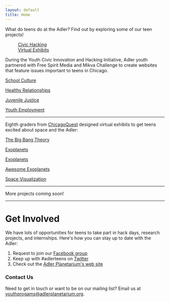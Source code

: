 ```yaml
---
layout: default
title: Home
---
```


What do teens do at the Adler? 
Find out by exploring some of our teen projects!

<dl class="tabs" data-tab>
  <dd class="active"><a href="#tab-1">Civic Hacking</a></dd>
  <dd><a href="#tab-2">Virtual Exhibits</a></dd>
  <dd><a href="#tab-3"></a></dd> 
</dl>
<div class="tabs-content">
  <div class="content active" id="tab-1">
    <p>During the Youth Civic Innovation and Hacking Initiative, Adler youth partnered with Free Spirit Media and Mikva Challenge to create websites that feature issues important to teens in Chicago.</p>
    <p><a href="http://bit.ly/1kNTCcp" target="_blank">School Culture</a></p>
    <p><a href="http://bit.ly/1quHPPd" target="_blank">Healthy Relationships</a></p>
    <p><a href="http://bit.ly/1km65Bs" target="_blank">Juvenile Justice</a></p>
    <p><a href="http://bit.ly/1lYE5U6" target="_blank">Youth Employment</a></p>
    <hr>
  </div>
  <div class="content" id="tab-2">
    <p>Eighth graders from <a href="http://www.chicagoquest.org/" target="_blank">ChicagoQuest</a> designed virtual exhibits to get teens excited about space and the Adler:</p>
    <p><a href="http://teensatadler.wix.com/the-sky" target="_blank">The Big Bang Theory</a></p>
    <p><a href="http://teensatadler.wix.com/exoplanets" target="_blank">Exoplanets</a></p>
    <p><a href="https://teensatadler.makes.org/thimble/LTEzMjkwNzAwODA=/exoplanets" target="_blank">Exoplanets</a></p>
    <p><a href="http://teensatadler.wix.com/awesomexoplanets" target="_blank">Awesome Exoplanets</a></p>
    <p><a href="https://teensatadler.makes.org/thimble/LTEzNzk0MDE3Mjg=/space-viz-by-team-jupiter-descendants" target="_blank">Space Visualization</a></p>
    <hr>
  </div>
 <div class="content" id="tab-3">
    <p>More projects coming soon!</p>
    <hr>
  </div>
</div>


# Get Involved
We have lots of opportunities for teens to take part in hack days, research projects, and internships. Here's how you can stay up to date with the Adler:

1. Request to join our [Facebook group](https://www.facebook.com/groups/adlerteens)
2. Keep up with #adlerteens on [Twitter](https://twitter.com/search?f=realtime&q=%23adlerteens&src=hash)
3. Check out the [Adler Planetarium's web site](http://www.adlerplanetarium.org/teen-opportunities/)

### Contact Us
Need to get in touch or want to be on our mailing list? Email us at [youthprogams@adlerplanetarium.org](mailto:youthprograms@adlerplanetarium.org). 
